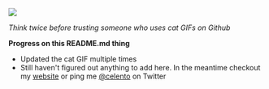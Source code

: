 ![](https://media1.tenor.com/images/4d7dbf1e601a83d0e7499dca5edd7be4/tenor.gif?itemid=13168073)

*Think twice before trusting someone who uses cat GIFs on Github*

**Progress on this README.md thing**
- Updated the cat GIF multiple times
- Still haven't figured out anything to add here. In the meantime checkout my [website](celento.me) or ping me [@celento](https://www.twitter.com/celento) on Twitter
